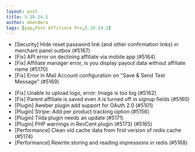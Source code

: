 ```yaml
---
layout: post
title: 5.10.24.1
author: mkendera
tags: [pap,Post Affiliate Pro,5.10.24.1]
---
```


- [Security] Hide reset password link (and other confirmation links) in merchant panel outbox (#5167)
- [Fix] API error on declining affiliate via mobile app (#5164)
- [Fix] Affiliate manager error, is you display payout data without affiliate name (#5170)
- [Fix] Error in Mail Account configuration on "Save & Send Test Message" (#5169)

<!--more-->

- [Fix] Unable to upload logo, error: Image is too big (#5162)
- [Fix] Parent affiliate is saved even it is turned off in signup fields (#5160)
- [Plugin] Aweber plugin add support for OAuth 2.0 (#5101)
- [Plugin] Stripe: Add per product tracking option (#5156)
- [Plugin] Tilda plugin needs an update (#5171)
- [Plugin] PHP warnings in RevCent plugin (#5173) (#5165)
- [Performance] Clean old cache data from first version of redis cache (#5174)
- [Performance] Rewrite storing and reading impressions in redis (#5168)
